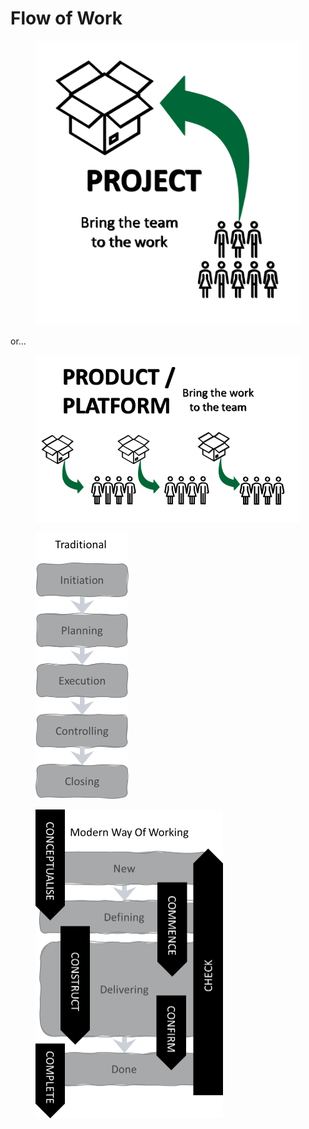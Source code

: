 # Flow of Work

<figure><img src="../../.gitbook/assets/image (2) (1) (1) (1).png" alt=""><figcaption></figcaption></figure>

or...

<figure><img src="../../.gitbook/assets/image (40).png" alt=""><figcaption></figcaption></figure>

<figure><img src="../../.gitbook/assets/image (26).png" alt="" width="149"><figcaption></figcaption></figure>

<figure><img src="../../.gitbook/assets/image (28).png" alt="" width="300"><figcaption></figcaption></figure>
